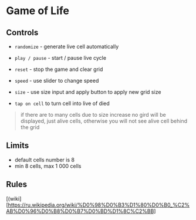# Game of Life

## Controls

* `randomize` - generate live cell automatically
* `play / pause` - start / pause live cycle
* `reset` - stop the game and clear grid
* `speed` - use slider to change speed
* `size` - use size input and apply button to apply new grid size

* `tap on cell` to turn cell into live of died

> if there are to many cells due to size increase no gird will be displayed, just alive cells,
otherwise you will not see alive cell behind the grid

## Limits

* default cells number is 8
* min 8 cells, max 1 000 cells

## Rules

[(wiki][https://ru.wikipedia.org/wiki/%D0%98%D0%B3%D1%80%D0%B0_%C2%AB%D0%96%D0%B8%D0%B7%D0%BD%D1%8C%C2%BB]